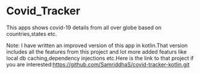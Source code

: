 # Covid_Tracker
This apps shows covid-19 details from all over globe based on countries,states etc.

Note: I have written an improved version of this app in kotlin.That version includes all the features from this project and lot more added featurs like local db caching,dependency injections etc.Here is the link to that project if you are interested:https://github.com/SamriddhaS/covid-tracker-kotlin.git
